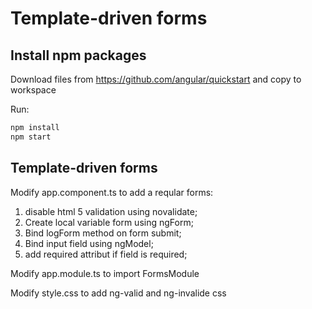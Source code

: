 
# Template-driven forms

## Install npm packages

Download files from  https://github.com/angular/quickstart and copy to workspace

Run:

```bash
npm install
npm start
```


## Template-driven forms

Modify app.component.ts to add a reqular forms:
1) disable html 5 validation using novalidate;
2) Create local variable form using ngForm;
3) Bind logForm method on form submit;
4) Bind input field using ngModel;
5) add required attribut if field is required;

Modify app.module.ts to import FormsModule

Modify style.css to add ng-valid and ng-invalide css



